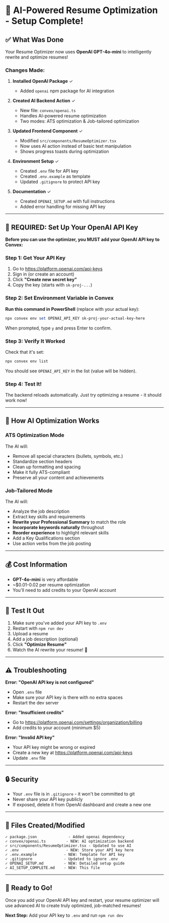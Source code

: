 # 🚀 AI-Powered Resume Optimization - Setup Complete!

## ✅ What Was Done

Your Resume Optimizer now uses **OpenAI GPT-4o-mini** to intelligently rewrite and optimize resumes!

### Changes Made:

1. **Installed OpenAI Package** ✓
   - Added `openai` npm package for AI integration

2. **Created AI Backend Action** ✓
   - New file: `convex/openai.ts`
   - Handles AI-powered resume optimization
   - Two modes: ATS optimization & Job-tailored optimization

3. **Updated Frontend Component** ✓
   - Modified `src/components/ResumeOptimizer.tsx`
   - Now uses AI action instead of basic text manipulation
   - Shows progress toasts during optimization

4. **Environment Setup** ✓
   - Created `.env` file for API key
   - Created `.env.example` as template
   - Updated `.gitignore` to protect API key

5. **Documentation** ✓
   - Created `OPENAI_SETUP.md` with full instructions
   - Added error handling for missing API key

---

## 🔑 REQUIRED: Set Up Your OpenAI API Key

**Before you can use the optimizer, you MUST add your OpenAI API key to Convex:**

### Step 1: Get Your API Key
1. Go to https://platform.openai.com/api-keys
2. Sign in (or create an account)
3. Click **"Create new secret key"**
4. Copy the key (starts with `sk-proj-...`)

### Step 2: Set Environment Variable in Convex

**Run this command in PowerShell** (replace with your actual key):

```powershell
npx convex env set OPENAI_API_KEY sk-proj-your-actual-key-here
```

When prompted, type `y` and press Enter to confirm.

### Step 3: Verify It Worked

Check that it's set:
```powershell
npx convex env list
```

You should see `OPENAI_API_KEY` in the list (value will be hidden).

### Step 4: Test It!

The backend reloads automatically. Just try optimizing a resume - it should work now!

---

## 🎯 How AI Optimization Works

### **ATS Optimization Mode**
The AI will:
- Remove all special characters (bullets, symbols, etc.)
- Standardize section headers
- Clean up formatting and spacing
- Make it fully ATS-compliant
- Preserve all your content and achievements

### **Job-Tailored Mode**
The AI will:
- Analyze the job description
- Extract key skills and requirements
- **Rewrite your Professional Summary** to match the role
- **Incorporate keywords naturally** throughout
- **Reorder experience** to highlight relevant skills
- Add a Key Qualifications section
- Use action verbs from the job posting

---

## 💰 Cost Information

- **GPT-4o-mini** is very affordable
- ~$0.01-0.02 per resume optimization
- You'll need to add credits to your OpenAI account

---

## 🧪 Test It Out

1. Make sure you've added your API key to `.env`
2. Restart with `npm run dev`
3. Upload a resume
4. Add a job description (optional)
5. Click **"Optimize Resume"**
6. Watch the AI rewrite your resume! 🎉

---

## ⚠️ Troubleshooting

**Error: "OpenAI API key is not configured"**
- Open `.env` file
- Make sure your API key is there with no extra spaces
- Restart the dev server

**Error: "Insufficient credits"**
- Go to https://platform.openai.com/settings/organization/billing
- Add credits to your account (minimum $5)

**Error: "Invalid API key"**
- Your API key might be wrong or expired
- Create a new key at https://platform.openai.com/api-keys
- Update `.env` file

---

## 🔒 Security

- Your `.env` file is in `.gitignore` - it won't be committed to git
- Never share your API key publicly
- If exposed, delete it from OpenAI dashboard and create a new one

---

## 📝 Files Created/Modified

```
✓ package.json              - Added openai dependency
✓ convex/openai.ts         - NEW: AI optimization backend
✓ src/components/ResumeOptimizer.tsx - Updated to use AI
✓ .env                     - NEW: Store your API key here
✓ .env.example            - NEW: Template for API key
✓ .gitignore              - Updated to ignore .env
✓ OPENAI_SETUP.md         - NEW: Detailed setup guide
✓ AI_SETUP_COMPLETE.md    - NEW: This file
```

---

## 🎉 Ready to Go!

Once you add your OpenAI API key and restart, your resume optimizer will use advanced AI to create truly optimized, job-matched resumes!

**Next Step:** Add your API key to `.env` and run `npm run dev`
